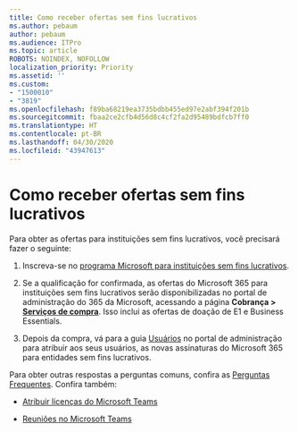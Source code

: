 ```yaml
---
title: Como receber ofertas sem fins lucrativos
ms.author: pebaum
author: pebaum
ms.audience: ITPro
ms.topic: article
ROBOTS: NOINDEX, NOFOLLOW
localization_priority: Priority
ms.assetid: ''
ms.custom:
- "1500010"
- "3819"
ms.openlocfilehash: f89ba68219ea3735bdbb455ed97e2abf394f201b
ms.sourcegitcommit: fbaa2ce2cfb4d56d8c4cf2fa2d95489bdfcb7ff0
ms.translationtype: HT
ms.contentlocale: pt-BR
ms.lasthandoff: 04/30/2020
ms.locfileid: "43947613"
---
```

# <a name="how-to-get-nonprofit-offers"></a>Como receber ofertas sem fins lucrativos

Para obter as ofertas para instituições sem fins lucrativos, você precisará fazer o seguinte:

1. Inscreva-se no [programa Microsoft para instituições sem fins lucrativos](https://go.microsoft.com/fwlink/p/?linkid=2008962).

2. Se a qualificação for confirmada, as ofertas do Microsoft 365 para instituições sem fins lucrativos serão disponibilizadas no portal de administração do 365 da Microsoft, acessando a página **Cobrança > [Serviços de compra](https://go.microsoft.com/fwlink/p/?linkid=868433)**. Isso inclui as ofertas de doação de E1 e Business Essentials.

3. Depois da compra, vá para a guia [Usuários](https://admin.microsoft.com/Adminportal/Home#/users) no portal de administração para atribuir aos seus usuários, as novas assinaturas do Microsoft 365 para entidades sem fins lucrativos.

Para obter outras respostas a perguntas comuns, confira as [Perguntas Frequentes](https://www.microsoft.com/microsoft-365/nonprofit/office-365-nonprofit#coreui-heading-67lnrlz). Confira também:

- [Atribuir licenças do Microsoft Teams](https://docs.microsoft.com/MicrosoftTeams/assign-teams-licenses)

- [Reuniões no Microsoft Teams](https://docs.microsoft.com/MicrosoftTeams/tutorial-meetings-in-teams)
